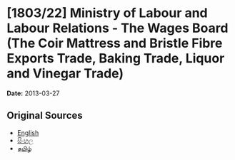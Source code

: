 # [1803/22] Ministry of Labour and Labour Relations - The Wages Board (The Coir Mattress and Bristle Fibre Exports Trade, Baking Trade, Liquor and Vinegar Trade)

**Date:** 2013-03-27

## Original Sources

- [English](https://documents.gov.lk/view/extra-gazettes/2013/3/1803-22_E.pdf)
- [සිංහල](https://documents.gov.lk/view/extra-gazettes/2013/3/1803-22_S.pdf)
- [தமிழ்](https://documents.gov.lk/view/extra-gazettes/2013/3/1803-22_T.pdf)
